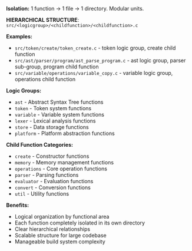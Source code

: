 **Isolation:** 1 function → 1 file → 1 directory. Modular units.

**HIERARCHICAL STRUCTURE**: `src/<logicgroup>/<childfunction>/<childfunction>.c`

**Examples:**
- `src/token/create/token_create.c` - token logic group, create child function
- `src/ast/parser/program/ast_parse_program.c` - ast logic group, parser sub-group, program child function
- `src/variable/operations/variable_copy.c` - variable logic group, operations child function

**Logic Groups:**
- `ast` - Abstract Syntax Tree functions
- `token` - Token system functions  
- `variable` - Variable system functions
- `lexer` - Lexical analysis functions
- `store` - Data storage functions
- `platform` - Platform abstraction functions

**Child Function Categories:**
- `create` - Constructor functions
- `memory` - Memory management functions
- `operations` - Core operation functions
- `parser` - Parsing functions
- `evaluator` - Evaluation functions
- `convert` - Conversion functions
- `util` - Utility functions

**Benefits:**
- Logical organization by functional area
- Each function completely isolated in its own directory
- Clear hierarchical relationships
- Scalable structure for large codebase
- Manageable build system complexity